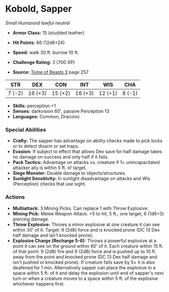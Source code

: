 # Kobold, Sapper

*Small* *Humanoid* *lawful neutral*

- **Armor Class:** 15 (studded leather)
- **Hit Points:** 66 (12d6+24)
- **Speed:** walk 30 ft. burrow 10 ft.

- **Challenge Rating:** 3 (700 XP)
- **Source:** [Tome of Beasts 3](https://koboldpress.com/kpstore/product/tome-of-beasts-3-for-5th-edition/) page 257

| STR | DEX | CON | INT | WIS | CHA |
| --- | --- | --- | --- | --- | --- |
| 7 (-2) | 16 (+3) | 15 (+2) | 16 (+3) | 12 (+1) | 8 (-1) |

- **Skills:** perception +1
- **Senses:** darkvision 60', passive Perception 13
- **Languages:** Common, Draconic

### Special Abilities

- **Crafty:** The sapper has advantage on ability checks made to pick locks or to detect disarm or set traps.
- **Evasion:** If subject to effect that allows Dex save for half damage takes no damage on success and only half if it fails.
- **Pack Tactics:** Advantage on attacks vs. creature if 1+ unincapacitated attacker ally is within 5 ft. of target.
- **Siege Monster:** Double damage to objects/structures.
- **Sunlight Sensitivity:** In sunlight disadvantage on attacks and Wis (Perception) checks that use sight.

### Actions

- **Multiattack:** 3 Mining Picks. Can replace 1 with Throw Explosive.
- **Mining Pick:** Melee Weapon Attack: +5 to hit, 5 ft., one target, 6 (1d6+3) piercing damage. 
- **Throw Explosive:** Throws a minor explosive at one creature it can see within 30' of it. Target: 9 (2d8) force and is knocked prone (DC 13 Dex half damage and isn't knocked prone).
- **Explosive Charge (Recharge 5-6):** Throws a powerful explosive at a point it can see on the ground within 60' of it. Each creature within 15 ft. of that point: 9 (2d8) fire and 9 (2d8) force and is pushed up to 10 ft. away from the point and knocked prone (DC 13 Dex half damage and isn't pushed or knocked prone). If creature fails save by 5+ it is also deafened for 1 min. Alternatively sapper can place the explosive in a space within 5 ft. of it and delay the explosion until end of sapper's next turn or when a creature moves to a space within 5 ft. of the explosive whichever happens first.


